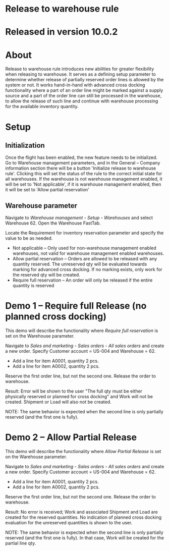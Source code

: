 # Release to warehouse rule

# Released in version 10.0.2
#
# About

Release to warehouse rule introduces new abilities for greater flexibility when releasing to warehouse. It serves as a defining setup parameter to determine whether release of partially reserved order lines is allowed by the system or not. It works hand-in-hand with advanced cross docking functionality where a part of an order line might be marked against a supply source and a part of the order line can still be processed in the warehouse, to allow the release of such line and continue with warehouse processing for the available inventory quantity.

# Setup

## Initialization

Once the flight has been enabled, the new feature needs to be initialized. Go to Warehouse management parameters, and in the General – Company information section there will be a button &#39;Initialize release to warehouse rule&#39;. Clicking this will set the status of the rule to the correct initial state for all warehouses. If the warehouse is not warehouse management enabled, it will be set to &#39;Not applicable&#39;, if it is warehouse management enabled, then it will be set to &#39;Allow partial reservation&#39;

## Warehouse parameter

Navigate to _Warehouse management_ _-_ _Setup - Warehouses_ and select Warehouse 62. Open the Warehouse FastTab.

Locate the Requirement for inventory reservation parameter and specify the value to be as needed.

- Not applicable – Only used for non-warehouse management enabled warehouses, not valid for warehouse management enabled warehouses.
- Allow partial reservation – Orders are allowed to be released with any quantity reserved. The unreserved qty will be evaluated towards marking for advanced cross docking. If no marking exists, only work for the reserved qty will be created.
- Require full reservation – An order will only be released if the entire quantity is reserved

# Demo 1 – Require full Release (no planned cross docking)

This demo will describe the functionality where _Require full reservation_ is set on the Warehouse parameter.

Navigate to _Sales and marketing - Sales orders - All sales orders_ and create a new order. Specify Customer account = US-004 and Warehouse = 62.

- Add a line for item A0001, quantity 2 pcs.
- Add a line for item A0002, quantity 2 pcs.

Reserve the first order line, but not the second one. Release the order to warehouse.

Result: Error will be shown to the user &quot;The full qty must be either physically reserved or planned for cross docking&quot; and Work will not be created. Shipment or Load will also not be created.

NOTE: The same behavior is expected when the second line is only partially reserved (and the first one is fully).

# Demo 2 – Allow Partial Release

This demo will describe the functionality where _Allow Partial Release_ is set on the Warehouse parameter.

Navigate to _Sales and marketing - Sales orders - All sales orders_ and create a new order. Specify Customer account = US-004 and Warehouse = 62.

- Add a line for item A0001, quantity 2 pcs.
- Add a line for item A0002, quantity 2 pcs.

Reserve the first order line, but not the second one. Release the order to warehouse.

Result: No error is received; Work and associated Shipment and Load are created for the reserved quantities. No indication of planned cross docking evaluation for the unreserved quantities is shown to the user.

NOTE: The same behavior is expected when the second line is only partially reserved (and the first one is fully). In that case, Work will be created for the partial line qty.
